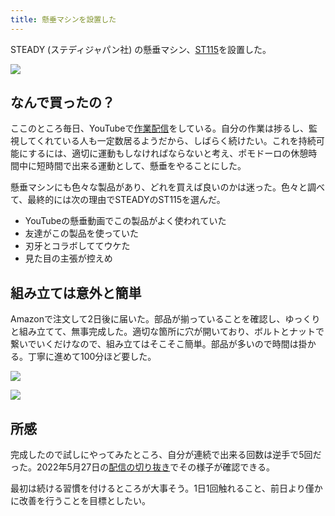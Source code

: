 ```yaml
---
title: 懸垂マシンを設置した
---
```

STEADY (ステディジャパン社) の懸垂マシン、[ST115](https://www.amazon.co.jp/dp/B09K3QQBKH)を設置した。

![](https://lh3.googleusercontent.com/docs/ADP-6oHbnacc1OcSJVJnO3YMiP8oeKarPVdhmer1k6U18tmSNvBAqPAF7GqxJJ22v3rQYmTioGsA3Wlt7AVGe40KJHE-LPra8IPW3LUfi3DGCA7gJJ0pOM7bWOZMvBtVCYXpsX4ZGm5QeAezSVzqGc6NpUUTE-Y61vawua77lJYrPjiSKRCIFqWFZRlE7Vwm49uzUJFtBL8mnGjzuweBhwaDdg5ybWtDf9KqIgP9FpZsRHLg8-0pJOCMjn6wlOiS5ZvrB9KWJ6lOdeAgNXduXHfUV8K2T3oJ7wWs0iwjiaCt4D61eXObJRaeYeoMi_iCSj27IG0ZcR1Bk5YMoIxad3spTAtwGDdcNUFTbi2qVerUdWb4Ei6sWTICh5M8Mo1mP_vNaY09WXmGcnM8kMMoVt00QokcP0_2TqhdMFvLezgEEQCIVLZeamvQrsGvO9bxGyzoXJ9YmsB9LAaKBl12BgqUC5p7chwVSOzGbLKIUVOEMKnWMEOsuvR7iNpYa8Uk3l3otMB8ajT2OjsJGGBz8zG63QMrZ6uNjIKAFcvHLpAWrnanyeT4tMIEv55zNn_CNXL_CKCzQIy-YB6Ycd191O6E1MMXJ4w9zDc4g3KyO7FPnG52S85sotvVOZftiQ0zfsYL7PBqwJD6pCq5bdrNoTSJuXM9sMY4YGmvgVELlwzavPiaaxzDiMZxBeyeKJx_2GkmGjp86HOQs9FbvRI77nXTtRMPcBu4T2FEk32VwtpOdYweTB18BCtyubDONZE9JH6jWNCHu19fTAkvEGpUabjtsGyOq3tXHkf73H0jWjHoqWePmQezpyHK7jM809uAo6ENsgDceEMoikvcMQhMbbWdFTC1MejNyPioomWTrwvL7d9MEFU10f8XrvPGcobfy1RFLR0dnqzV4-J7wIEZ_IxfeUarNJZT3FT8AgLxg73MtBqwH2wQ3wMUQxTFIJXJiCeMzrDNuDv3V20jAndGXQux8oZ1n6FFj1QnOEXxjt1fRbmCmXe7wr0lnK5twTlnErg9_BkRMOOxW4ByHXKKfFnWJP3dR9jvxxiGWfjGkBkKUWG5BPIeWpb3eIs7gUw9xspuz24T64L84HZFLNcHCa34lUtI9PkY19JXWtAcyNO8TOderCQ7TDDV-ChLgEWA7smRouCIt3FRihIESs3mD6U_6F1jnefL2iaGO2YrQlX2FpDu7IpZG9GtyG_f2UnT-Y30Af98Pgvw4HbIi-E4GTNyH8RQkBYi28xwLKky368kQNWzcBXZ)

なんで買ったの？
--------

ここのところ毎日、YouTubeで[作業配信](https://www.youtube.com/c/r7kamura)をしている。自分の作業は捗るし、監視してくれている人も一定数居るようだから、しばらく続けたい。これを持続可能にするには、適切に運動もしなければならないと考え、ポモドーロの休憩時間中に短時間で出来る運動として、懸垂をやることにした。

懸垂マシンにも色々な製品があり、どれを買えば良いのかは迷った。色々と調べて、最終的には次の理由でSTEADYのST115を選んだ。

*   YouTubeの懸垂動画でこの製品がよく使われていた
*   友達がこの製品を使っていた
*   刃牙とコラボしててウケた
*   見た目の主張が控えめ

組み立ては意外と簡単
----------

Amazonで注文して2日後に届いた。部品が揃っていることを確認し、ゆっくりと組み立てて、無事完成した。適切な箇所に穴が開いており、ボルトとナットで繋いでいくだけなので、組み立てはそこそこ簡単。部品が多いので時間は掛かる。丁寧に進めて100分ほど要した。

![](https://lh3.googleusercontent.com/docs/ADP-6oHoEDqdv_-iGfQy3uFEJK2BB8ziiKyxh8IL7zy9P7I45FWieRhCIhyRNyfjFP8YD8nfbtzEgXThbF3WiwO30FbRMeojIfg-ZHfGYJ88AOh7NkU7G2q1Jpc2zhCB_fu9OXqXEWanXhgkTmVKtTkO7scUDOh-3dD22dvzgFwSjqQjEVeYn1s9Qs7nNcg3yybsCS1P0zLcZf9gh44NFRmUe62jAe6Ptsx3ee7BXRhC2crSmFmZho8ZST3s-ioYQH4dY3hKL6pZHassgkTxEor5amsxhvggAJvF3-AZA-Weu1e_5FPB__n7lW9zRZ6IJmxT_plVw6lo9S9a2L3weXM9Xvyb8HUNX1R0JeY5xc5yfXBpy5RNZnw4wMS34HurVA-cujY_cM2mBNxgKBZHOXVNxOhiBVw07CJuBcd9NHXVKHmvmcKhWI0ngfvLZTTKZ_-ktac23yLexcoThc1K1_6jKhhMbyV3AxJOAWXXT0LdeCxkQHuWxYvouV57OVEsIIqOxdkxBmHE2dZ6095iVZzrZz0P0uwQD64lgj47CF8BODter0PsO1nRl5rYZrjVnUIK0VwhnC8mPTLjRRVQt5NtnCe4wLshZiOYPNXCyQnixIaiVMT0a0dxSEzOXyqwZFk6fn3HEQNv7NMQ-wG2UFzj5Z6Vfo2YsyNUBknOwJMYFs5GIjMfxCXx0UESmGmc4nVxseMvFjWjVGrSlV92MY3kYIQeFzGhd6Qlvvvk1iFXRp4tMttIQ6Mf1kqJijgcXSY9uLhy_zbFEFSMqHvnXHEdLU5q3TfA28NioUe8ve6Gfg6fOP4opnVy_YUBFp8nZdSTuGDwX71fTCOQ-llDEswGOiD7gcltr9SWYWbcRIAPWuXL-qN_Md_Qy3llE4gEoCgBoI5QeBXyLvjfc59Hz0_2i_QSNEctxiFlW7cYtOKCnI-arhd45mgfNq2IyE53PoGGmW9u5_KuYjaK2Lg2kmg8NMi_3Cax835uGYV8ept6i9rl5hjpWS-7X66RK25Z2jjrjQ18CTTU5YhK76ZfziOuaJ3c_QOk80EDFGNIJjjxdK95gE3h7cNjiXZC7MMMIuRRVA8TqgGW3AqaMmkU79RCAwalvj4s3moakzVsU16xE2HqWaLyeekg4qwLIbEY7f-qAC9ofyKkxjTFkWvY1CTbNjpR3KrljghW17s0wpGkKYq2Md86IXrEULlfd2iE2P4uV-dhhpnPu8BMWz-ak-u8WkC8Hs3jP0PB1ogbiNSTbG7EsFH_)

![](https://lh3.googleusercontent.com/docs/ADP-6oFRoognynD6LULOwbVFyM1DGKIt5LLqK6qSLzvTRQCFDnfRjqPlz7KS1wycO4N3OboX7j4jGbC7RliJft4nzpoJmgjh_TR-nEYtw-PjXYQ4budZxVaAUNYZTI-Y8BHL8UmJZteRm97wBeIxZI50IVlHJgK4e-HBqstL4U05RL4cCpcYdQ-WeZazLqDVZ0b8sB0HSozdj6HuEjep0S4MdRfAeZcT_oIUIZkOAtI2EA_toQOWmN40c3lGYJGR0FGGAlA41a6BigSIoiirYLXl27yz9WoJwVYeyKHSV3-J9rMLFh_1oLPE97kMRnefk2N8J9i5jXfyRTwas9AivK5qQ0LY14bGMj9dMMvTpjZ8jSM6Rz58bksUyP9sJCGtvLMjiCyFONy1fBZjRX49KWblQzO7Q614I5Zz2GxOUWhJhZ4eElOq4todomnkEQCGAgqW9sC5Wi7v_dRxdDk_gV--P8pQs_UHfS9Z1CBl_ENzGvjsDzWCTE53D1LnEi3Ko4-Z1-dcQL-h5jAEJU_So1TAv-xlc7h4J2rYE-o4Lu6q12ZErlNLOUvUCtBtkcerFjQNuWKV7D4uNB4pHtyZ_9oULE_7EU68oYBDMZITy6trWFlOdy1N-86TYi4rKBkMRQkQPzrsYpfvOuv1bLHYHabPqCdAr2UnhkOfmW2gRZA09_rQkgqLokrzukHz7uIp6tR-OmlTigVdaw_HUQeXKl4BHlPjn8Pzmuvh-xNsfyeZQj7EpXZqmAxuZzoZKl57dRmI7Ex843O8bUpebWo8Uncur0WUzI5IZv5txQqfvD3TZqEkEam69TKk3DXfbIt2Nrmu5rSns64Wm69Avb_UoVOLbrjSqz5J_Kto-FsB88qwRMe8L2lq5-juydif01z_CopK39BXRYSRchpz7nzRQONkEEvR0byh-cC6pHH-AKGSh_IAc7Xs4GcsaYYJDq612V1qoybb7hpDUM6XNzM4_f-MCNWZymTp5Rx06dEEAoqoQ9gk-MGoCJUTyicCHL5TrnuVrnagTgXlsO3j1Y2ZRxDsGn2SR1UYSjf2QEKm4-nSCCcUAmvDkp5Q6w2MJcDaBWTdp7HqG058BVekdq-13e_N_0HjOKDJmAlwOa4sAr-A16fkA8yPC3_fhAjlyRf77FxL_ai2Ksh9hFQ2FYG8PfN8rNvoXYxMETk6J7IR3ski0XKvQze2b4RmG-5ZONMJ1xp58LUOjggrTCWHBck75MME1RaOAB5k8HN9x-Sr-DzG7GSfRoWQ)

所感
--

完成したので試しにやってみたところ、自分が連続で出来る回数は逆手で5回だった。2022年5月27日の[配信の切り抜き](https://www.youtube.com/clip/Ugkxy2NXpdlfZF0kT9s-MoCOrbB1wpWEryK9)でその様子が確認できる。

最初は続ける習慣を付けるところが大事そう。1日1回触れること、前日より僅かに改善を行うことを目標としたい。
